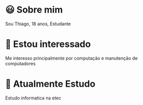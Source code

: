 
# 😃 Sobre mim
  Sou Thiago, 18 anos, Estudante
# 💯 Estou interessado
  Me interesso principalmente por computação e manutenção de computadores
# 🔨 Atualmente Estudo
  Estudo informatica na etec

